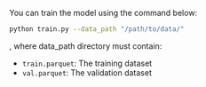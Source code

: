 You can train the model using the command below:

```bash
python train.py --data_path "/path/to/data/"
```

, where data_path directory must contain:

- `train.parquet`: The training dataset
- `val.parquet`: The validation dataset